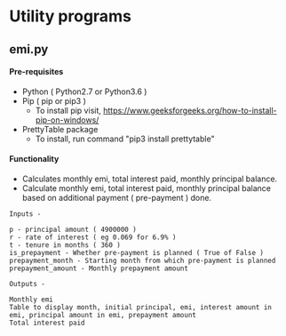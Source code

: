 # Utility programs

## emi.py

#### Pre-requisites
- Python ( Python2.7 or Python3.6 )
- Pip ( pip or pip3 )
    - To install pip visit, https://www.geeksforgeeks.org/how-to-install-pip-on-windows/
- PrettyTable package
    - To install, run command "pip3 install prettytable"

#### Functionality

- Calculates monthly emi, total interest paid, monthly principal balance. 
- Calculate monthly emi, total interest paid, monthly principal balance based on additional payment ( pre-payment ) done.

```
Inputs - 

p - principal amount ( 4900000 )
r - rate of interest ( eg 0.069 for 6.9% )
t - tenure in months ( 360 )
is_prepayment - Whether pre-payment is planned ( True of False )
prepayment_month - Starting month from which pre-payment is planned
prepayment_amount - Monthly prepayment amount

Outputs - 

Monthly emi
Table to display month, initial principal, emi, interest amount in emi, principal amount in emi, prepayment amount
Total interest paid

```
